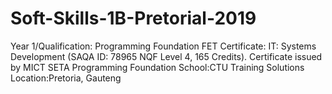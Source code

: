 # Soft-Skills-1B-Pretorial-2019
Year 1/Qualification: Programming Foundation FET Certificate: IT: Systems Development (SAQA ID: 78965 NQF Level 4, 165 Credits). Certificate issued by MICT SETA Programming Foundation School:CTU Training Solutions Location:Pretoria, Gauteng
